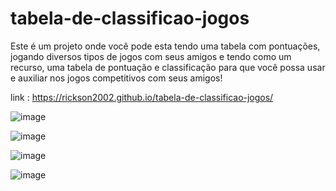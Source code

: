 # tabela-de-classificao-jogos
Este é um projeto onde você pode esta tendo uma tabela com pontuações, jogando diversos tipos de jogos com seus amigos e tendo como um recurso, uma tabela de pontuação e classificação para que você possa usar e auxiliar nos jogos competitivos com seus amigos! 

link : https://rickson2002.github.io/tabela-de-classificao-jogos/


![image](https://github.com/rickson2002/tabela-de-classificao-jogos/assets/112441890/cea139c2-d3d5-485d-9f75-1d204f9543fe)

![image](https://github.com/rickson2002/tabela-de-classificao-jogos/assets/112441890/5cdb51ef-a2ff-4374-80d9-9aff6633a282)

![image](https://github.com/rickson2002/tabela-de-classificao-jogos/assets/112441890/852494f0-894c-48ec-90a7-856f141522b0)

![image](https://github.com/rickson2002/tabela-de-classificao-jogos/assets/112441890/657fcee9-ce1b-4fc8-9cd5-91e0187fdf0e)



